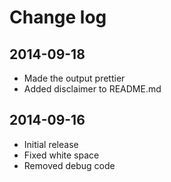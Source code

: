 # Change log

## 2014-09-18

- Made the output prettier
- Added disclaimer to README.md

## 2014-09-16

- Initial release
- Fixed white space
- Removed debug code